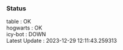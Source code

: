 ### Status


table : OK  
hogwarts : OK  
icy-bot : DOWN  
Latest Update : 2023-12-29 12:11:43.259313
